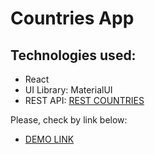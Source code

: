 # Countries App

## Technologies used:
- React
- UI Library: MaterialUI
- REST API: [REST COUNTRIES](https://restcountries.com/)

Please, check by link below:
- [DEMO LINK](https://BudnikOleksii.github.io/Countries/)
